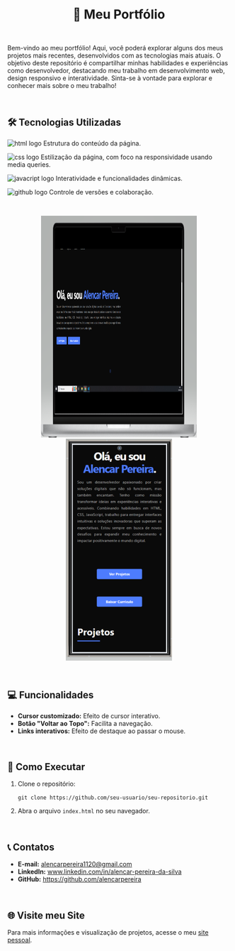 <h1 align="center">📄 Meu Portfólio</h1>
<br>

<p>Bem-vindo ao meu portfólio! Aqui, você poderá explorar alguns dos meus projetos mais recentes, desenvolvidos com as tecnologias mais atuais. O objetivo deste repositório é compartilhar minhas habilidades e experiências como desenvolvedor, destacando meu trabalho em desenvolvimento web, design responsivo e interatividade. Sinta-se à vontade para explorar e conhecer mais sobre o meu trabalho!</p>
<br>

<h2>🛠 Tecnologias Utilizadas</h2>
<p><img 	src="https://img.shields.io/badge/HTML-239120?style=for-the-badge&logo=html5&logoColor=white" alt="html logo" left="5px"> Estrutura do conteúdo da página.</p>
<p><img src="https://img.shields.io/badge/CSS3-1572B6?style=for-the-badge&logo=css3&logoColor=white" alt="css logo" /> Estilização da página, com foco na responsividade usando media queries.</p>
<p><img src="https://img.shields.io/badge/JavaScript-F7DF1E?style=for-the-badge&logo=javascript&logoColor=black" alt="javacript logo" /> Interatividade e funcionalidades dinâmicas.</p>
<p><img src="https://img.shields.io/badge/GitHub-181717?style=for-the-badge&logo=github&logoColor=white" alt="github logo" /> Controle de versões e colaboração.</p>
<br>

<p align="center" >
<img src="https://github.com/alencarpereira/projeto-portfolio/blob/main/img/portifolio.png?raw=true" width="70%" height="500p"/>
<img  src="https://github.com/alencarpereira/projeto-portfolio/blob/main/img/portfolio-celular.png?raw=true" height="500px">
</p>
<br>

<h2>💻 Funcionalidades</h2>
<ul>
    <li><strong>Cursor customizado:</strong> Efeito de cursor interativo.</li>
    <li><strong>Botão "Voltar ao Topo":</strong> Facilita a navegação.</li>
    <li><strong>Links interativos:</strong> Efeito de destaque ao passar o mouse.</li>
</ul>
<br>

<h2>📂 Como Executar</h2>
<ol>
    <li>Clone o repositório:</li>
    <pre><code>git clone https://github.com/seu-usuario/seu-repositorio.git</code></pre>
    <li>Abra o arquivo <code>index.html</code> no seu navegador.</li>
</ol>
<br>

<h2>📞 Contatos</h2>
<ul>
    <li><strong>E-mail:</strong> <a href="https://alencarpereira1120@gmail.com">alencarpereira1120@gmail.com</a></li>
    <li><strong>LinkedIn:</strong> <a href="https://www.linkedin.com/in/alencar-pereira-da-silva" target="_blank">www.linkedin.com/in/alencar-pereira-da-silva</a></li>
    <li><strong>GitHub:</strong> <a href="https://github.com/alencarpereira" target="_blank">https://github.com/alencarpereira</a></li>
</ul>
<br>

<h2>🌐 Visite meu Site</h2>
<p>Para mais informações e visualização de projetos, acesse o meu <a href="https://alencarpereira.github.io/projeto-portfolio/" target="_blank">site pessoal</a>.</p>






